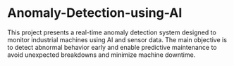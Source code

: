 # Anomaly-Detection-using-AI
This project presents a real-time anomaly detection system designed to monitor industrial machines using AI and sensor data. The main objective is to detect abnormal behavior early and enable predictive maintenance to avoid unexpected breakdowns and minimize machine downtime.
